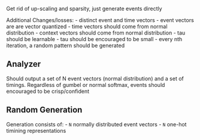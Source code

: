 Get rid of up-scaling and sparsity, just generate events directly

Additional Changes/losses:
    - distinct event and time vectors
    - event vectors are are vector quantized
    - time vectors should come from normal distribution
    - context vectors should come from normal distribution
    - tau should be learnable
    - tau should be encouraged to be small
    - every nth iteration, a random pattern should be generated


## Analyzer

Should output a set of N event vectors (normal distribution) and a set of timings.
Regardless of gumbel or normal softmax, events should encouraged to be crisp/confident

## Random Generation

Generation consists of:
    - `N` normally distributed event vectors
    - `N` one-hot timining representations
